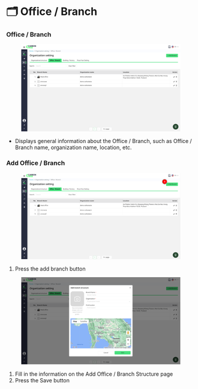# 🗂️ Office / Branch

### Office / Branch

<figure><img src="../../.gitbook/assets/image (3).png" alt=""><figcaption></figcaption></figure>

* Displays general information about the Office / Branch, such as Office / Branch name, organization name, location, etc.

### Add Office / Branch

<figure><img src="../../.gitbook/assets/image (1) (1).png" alt=""><figcaption></figcaption></figure>

1. Press the add branch button

<figure><img src="../../.gitbook/assets/image (2) (1).png" alt=""><figcaption></figcaption></figure>

1. Fill in the information on the Add Office / Branch Structure page
2. Press the Save button
